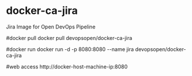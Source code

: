 # docker-ca-jira
Jira Image for Open DevOps Pipeline

#docker pull
docker pull devopsopen/docker-ca-jira

#docker run
docker run -d -p 8080:8080 --name jira devopsopen/docker-ca-jira

#web access
http://docker-host-machine-ip:8080
